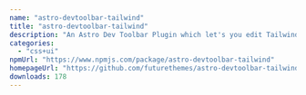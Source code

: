 ```yaml
---
name: "astro-devtoolbar-tailwind"
title: "astro-devtoolbar-tailwind"
description: "An Astro Dev Toolbar Plugin which let's you edit Tailwind classes in the browser!"
categories:
  - "css+ui"
npmUrl: "https://www.npmjs.com/package/astro-devtoolbar-tailwind"
homepageUrl: "https://github.com/futurethemes/astro-devtoolbar-tailwind"
downloads: 178
---
```

